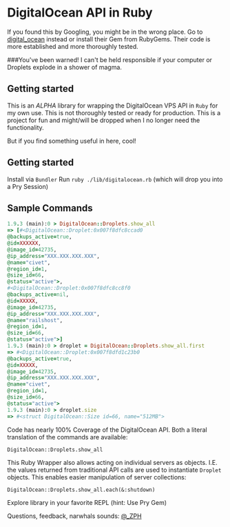 # DigitalOcean API in Ruby

If you found this by Googling, you might be in the wrong place. Go to [digital_ocean](https://github.com/rmoriz/digital_ocean) instead or install their Gem from RubyGems.  Their code is more established and more thoroughly tested.  

###You've been warned! I can't be held responsible if your computer or Droplets explode in a shower of magma.

## Getting started

This is an _ALPHA_ library for wrapping the DigitalOcean VPS API in `Ruby` for my own use.  This is not thoroughly tested or ready for production. This is a project for fun and might/will be dropped when I no longer need the functionality.

But if you find something useful in here, cool!

## Getting started

Install via `Bundler`
Run `ruby ./lib/digitalocean.rb` (which will drop you into a Pry Session)

## Sample Commands
```ruby
1.9.3 (main):0 > DigitalOcean::Droplets.show_all
=> [#<DigitalOcean::Droplet:0x007f8dfc8ccad0
@backups_active=true,
@id=XXXXXX,
@image_id=42735,
@ip_address="XXX.XXX.XXX.XXX",
@name="civet",
@region_id=1,
@size_id=66,
@status="active">,
#<DigitalOcean::Droplet:0x007f8dfc8cc8f0
@backups_active=nil,
@id=XXXXX,
@image_id=42735,
@ip_address="XXX.XXX.XXX.XXX",
@name="railshost",
@region_id=1,
@size_id=66,
@status="active">]
1.9.3 (main):0 > droplet = DigitalOcean::Droplets.show_all.first
=> #<DigitalOcean::Droplet:0x007f8dfd1c23b0
@backups_active=true,
@id=XXXXX,
@image_id=42735,
@ip_address="XXX.XXX.XXX.XXX",
@name="civet",
@region_id=1,
@size_id=66,
@status="active">
1.9.3 (main):0 > droplet.size
=> #<struct DigitalOcean::Size id=66, name="512MB">
```

Code has nearly 100% Coverage of the DigitalOcean API.  Both a literal translation of the commands are available:

`DigitalOcean::Droplets.show_all`

This Ruby Wrapper also allows acting on individual servers as objects.  I.E. the values returned from traditional API calls are used to instantiate `Droplet` objects.  This enables easier manipulation of server collections:

`DigitalOcean::Droplets.show_all.each(&:shutdown)`

Explore library in your favorite REPL (hint: Use Pry Gem)

Questions, feedback, narwhals sounds: [@_ZPH](http://www.twitter.com/_ZPH)
